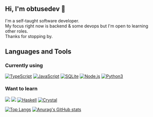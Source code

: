 ## Hi, I'm obtusedev 👋

I'm a self-taught software developer.  
My focus right now is backend & some devops but I'm open to learning other roles.  
Thanks for stopping by.  


## Languages and Tools

### Currently using

[![TypeScript](https://img.shields.io/badge/TypeScript-007ACC?style=for-the-badge&logo=typescript&logoColor=white)](https://www.typescriptlang.org)  [![JavaScript](https://img.shields.io/badge/JavaScript-323330?style=for-the-badge&logo=javascript&logoColor=F7DF1E)](https://developer.mozilla.org/en-US/docs/Web/javascript)  [![SQLite](https://img.shields.io/badge/SQLite-07405E?style=for-the-badge&logo=sqlite&logoColor=white)](https://sqlite.org/index.html)  [![Node.js](https://img.shields.io/badge/Node.js-339933?style=for-the-badge&logo=nodedotjs&logoColor=white)](https://nodejs.org)  [![Python3](https://img.shields.io/badge/Python-3776AB?style=for-the-badge&logo=python&logoColor=white)](https://www.python.org)

### Want to learn

[![](https://img.shields.io/badge/Go-00ADD8?style=for-the-badge&logo=go&logoColor=white)](https://golang.org)  [![](https://img.shields.io/badge/Rust-black?style=for-the-badge&logo=rust&logoColor=#E57324)](https://www.rust-lang.org/)  [![Haskell](https://img.shields.io/badge/Haskell-5D4F85?style=for-the-badge&logo=haskell&logoColor=white)](https://www.haskell.org)  [![Crystal](https://img.shields.io/badge/Crystal-000000?style=for-the-badge&logo=crystal&logoColor=white)](https://crystal-lang.org)


[![Top Langs](https://github-readme-stats.vercel.app/api/top-langs/?username=obtusedev&hide_border=true&layout=compact&theme=tokyonight)](https://github.com/anuraghazra/github-readme-stats)  [![Anurag's GitHub stats](https://github-readme-stats.vercel.app/api?username=obtusedev&hide_border=true&show_icons=true&disable_animations=true&theme=tokyonight)](https://github.com/anuraghazra/github-readme-stats)
